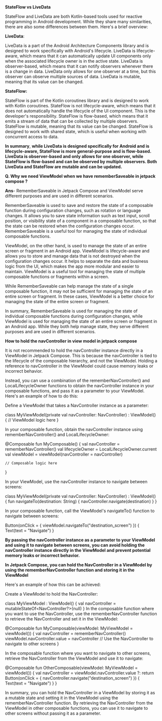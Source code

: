 
**StateFlow vs LiveData**


StateFlow and LiveData are both Kotlin-based tools used for reactive programming in Android development. While they share many similarities, there are also some differences between them. Here's a brief overview:

**LiveData**:

LiveData is a part of the Android Architecture Components library and is designed to work specifically with Android's lifecycle.
LiveData is lifecycle-aware, which means that it can automatically update UI components only when the associated lifecycle owner is in the active state.
LiveData is observer-based, which means that it can notify observers whenever there is a change in data.
LiveData only allows for one observer at a time, but this observer can observe multiple sources of data.
LiveData is mutable, meaning that its value can be changed.


**StateFlow:**

StateFlow is part of the Kotlin coroutines library and is designed to work with Kotlin coroutines.
StateFlow is not lifecycle-aware, which means that it does not automatically handle the lifecycle of the UI component. This is the developer's responsibility.
StateFlow is flow-based, which means that it emits a stream of data that can be collected by multiple observers.
StateFlow is mutable, meaning that its value can be changed.
StateFlow is designed to work with shared state, which is useful when working with concurrent access to data.


**In summary**, **while LiveData is designed specifically for Android and is lifecycle-aware, StateFlow is more general-purpose and is flow-based. LiveData is observer-based and only allows for one observer, while StateFlow is flow-based and can be observed by multiple observers. Both LiveData and StateFlow are mutable and can be updated.**








**Q. Why we need ViewModel when we have rememberSaveable in jetpack compose ?**

**Ans**- RememberSaveable in Jetpack Compose and ViewModel serve different purposes and are used in different scenarios.

RememberSaveable is used to save and restore the state of a composable function during configuration changes, such as rotation or language changes. It allows you to save state information such as text input, scroll position, or visibility state of a component in a composable function, so that the state can be restored when the configuration changes occur. RememberSaveable is a useful tool for managing the state of individual composable functions.

ViewModel, on the other hand, is used to manage the state of an entire screen or fragment in an Android app. ViewModel is lifecycle-aware and allows you to store and manage data that is not destroyed when the configuration changes occur. It helps to separate the data and business logic from the UI, which makes the app more modular and easier to maintain. ViewModel is a useful tool for managing the state of multiple composable functions or fragments within a screen.

While RememberSaveable can help manage the state of a single composable function, it may not be sufficient for managing the state of an entire screen or fragment. In these cases, ViewModel is a better choice for managing the state of the entire screen or fragment.

In summary, RememberSaveable is used for managing the state of individual composable functions during configuration changes, while ViewModel is used for managing the state of an entire screen or fragment in an Android app. While they both help manage state, they serve different purposes and are used in different scenarios.





**How to hold the navController in view model in jetpack compose**

It is not recommended to hold the navController instance directly in a ViewModel in Jetpack Compose. This is because the navController is tied to the lifecycle of the composable hierarchy, and not the ViewModel. Holding a reference to navController in the ViewModel could cause memory leaks or incorrect behavior.

Instead, you can use a combination of the rememberNavController() and LocalLifecycleOwner functions to obtain the navController instance in your composable functions, and pass it as a parameter to your ViewModel. Here's an example of how to do this:

Define a ViewModel that takes a NavController instance as a parameter:


class MyViewModel(private val navController: NavController) : ViewModel() {
    // ViewModel logic here
}


In your composable function, obtain the navController instance using rememberNavController() and LocalLifecycleOwner:


@Composable
fun MyComposable() {
    val navController = rememberNavController()
    val lifecycleOwner = LocalLifecycleOwner.current
    val viewModel = viewModel<MyViewModel>(navController = navController)

    // Composable logic here
}
  
In your ViewModel, use the navController instance to navigate between screens:

class MyViewModel(private val navController: NavController) : ViewModel() {
    fun navigateTo(destination: String) {
        navController.navigate(destination)
    }
}
  
In your composable function, call the ViewModel's navigateTo() function to navigate between screens:

Button(onClick = { viewModel.navigateTo("destination_screen") }) {
    Text(text = "Navigate")
}

**By passing the navController instance as a parameter to your ViewModel and using it to navigate between screens, you can avoid holding the navController instance directly in the ViewModel and prevent potential memory leaks or incorrect behavior.**








**In Jetpack Compose, you can hold the NavController in a ViewModel by using the rememberNavController function and storing it in the ViewModel**

Here's an example of how this can be achieved:

Create a ViewModel to hold the NavController:

class MyViewModel : ViewModel() {
    val navController = mutableStateOf<NavController?>(null)
}
In the composable function where you want to use the NavController, use the rememberNavController function to retrieve the NavController and set it in the ViewModel:

@Composable
fun MyComposable(viewModel: MyViewModel = viewModel()) {
    val navController = rememberNavController()
    viewModel.navController.value = navController
    // Use the NavController to navigate to other screens
}



In the composable function where you want to navigate to other screens, retrieve the NavController from the ViewModel and use it to navigate:

@Composable
fun OtherComposable(viewModel: MyViewModel = viewModel()) {
    val navController = viewModel.navController.value ?: return
    Button(onClick = { navController.navigate("destination_screen") }) {
        Text(text = "Navigate")
    }
}

In summary, you can hold the NavController in a ViewModel by storing it as a mutable state and setting it in the ViewModel using the rememberNavController function. By retrieving the NavController from the ViewModel in other composable functions, you can use it to navigate to other screens without passing it as a parameter.

